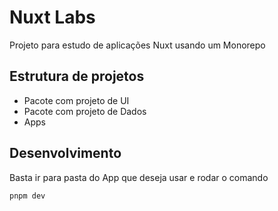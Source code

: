 # Nuxt Labs

Projeto para estudo de aplicações Nuxt usando um Monorepo

## Estrutura de projetos

- Pacote com projeto de UI 
- Pacote com projeto de Dados
- Apps 

## Desenvolvimento

Basta ir para pasta do App que deseja usar e rodar o comando

```
pnpm dev
```